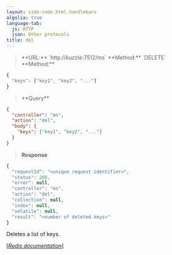 ```yaml
---
layout: side-code.html.handlebars
algolia: true
language-tab:
  js: HTTP
  json: Other protocols
title: del
---
```



<blockquote class="js">
<p>
**URL:** `http://kuzzle:7512/ms`  
**Method:** `DELETE`  
**Method:**  
</p>
</blockquote>

```js
{
  "keys": ["key1", "key2", "..."]
}
```



<blockquote class="json">
<p>
**Query**
</p>
</blockquote>


```json
{
  "controller": "ms",
  "action": "del",
  "body": {
    "keys": ["key1", "key2", "..."]
  }
}
```

>**Response**

```javascript
{
  "requestId": "<unique request identifier>",
  "status": 200,
  "error": null,
  "controller": "ms",
  "action": "del",
  "collection": null,
  "index": null,
  "volatile": null,
  "result": "<number of deleted keys>"
}
```

Deletes a list of keys.

[[_Redis documentation_]](https://redis.io/commands/del)
